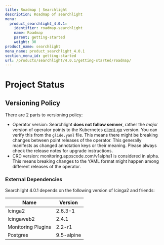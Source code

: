 ```yaml
---
title: Roadmap | Searchlight
description: Roadmap of searchlight
menu:
  product_searchlight_4.0.1:
    identifier: roadmap-searchlight
    name: Roadmap
    parent: getting-started
    weight: 30
product_name: searchlight
menu_name: product_searchlight_4.0.1
section_menu_id: getting-started
url: /products/searchlight/4.0.1/getting-started/roadmap/
---
```


# Project Status

## Versioning Policy
There are 2 parts to versioning policy:
 - Operator version: Searchlight __does not follow semver__, rather the _major_ version of operator points to the
Kubernetes [client-go](https://github.com/kubernetes/client-go#branches-and-tags) version.
You can verify this from the `glide.yaml` file. This means there might be breaking changes
between point releases of the operator. This generally manifests as changed annotation keys or their meaning.
Please always check the release notes for upgrade instructions.
 - CRD version: monitoring.appscode.com/v1alpha1 is considered in alpha. This means breaking changes to the YAML format
might happen among different releases of the operator.

### External Dependencies
Searchlight 4.0.1 depends on the following version of Icinga2 and friends:

| Name                   | Version    |
|------------------------|------------|
| Icinga2                | 2.6.3-1    |
| Icingaweb2             | 2.4.1      |
| Monitoring Plugins     | 2.2-r1     |
| Postgres               | 9.5-alpine |
